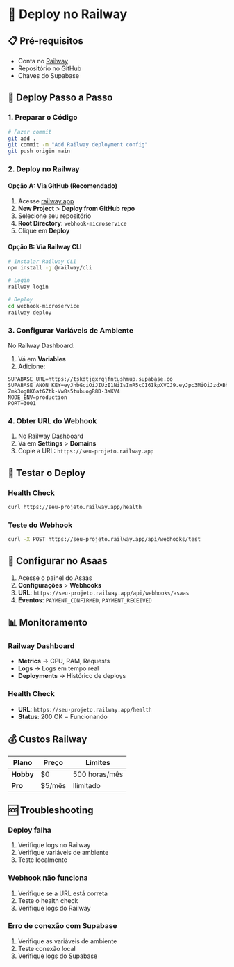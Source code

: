 # 🚀 Deploy no Railway

## 📋 Pré-requisitos
- Conta no [Railway](https://railway.app)
- Repositório no GitHub
- Chaves do Supabase

## 🔧 Deploy Passo a Passo

### 1. Preparar o Código
```bash
# Fazer commit
git add .
git commit -m "Add Railway deployment config"
git push origin main
```

### 2. Deploy no Railway

#### Opção A: Via GitHub (Recomendado)
1. Acesse [railway.app](https://railway.app)
2. **New Project** > **Deploy from GitHub repo**
3. Selecione seu repositório
4. **Root Directory**: `webhook-microservice`
5. Clique em **Deploy**

#### Opção B: Via Railway CLI
```bash
# Instalar Railway CLI
npm install -g @railway/cli

# Login
railway login

# Deploy
cd webhook-microservice
railway deploy
```

### 3. Configurar Variáveis de Ambiente

No Railway Dashboard:
1. Vá em **Variables**
2. Adicione:
```
SUPABASE_URL=https://tskdtjqxrqjfntushmup.supabase.co
SUPABASE_ANON_KEY=eyJhbGciOiJIUzI1NiIsInR5cCI6IkpXVCJ9.eyJpc3MiOiJzdXBhYmFzZSIsInJlZiI6InRza2R0anF4cnFqZm50dXNobXVwIiwicm9sZSI6ImFub24iLCJpYXQiOjE3NTUyNzA5NzYsImV4cCI6MjA3MDg0Njk3Nn0.coeMbQ-Zmk3og8K6atGZtk-Vw8s5tubuogR8D-3aKV4
NODE_ENV=production
PORT=3001
```

### 4. Obter URL do Webhook
1. No Railway Dashboard
2. Vá em **Settings** > **Domains**
3. Copie a URL: `https://seu-projeto.railway.app`

## 🧪 Testar o Deploy

### Health Check
```bash
curl https://seu-projeto.railway.app/health
```

### Teste do Webhook
```bash
curl -X POST https://seu-projeto.railway.app/api/webhooks/test
```

## 🔗 Configurar no Asaas

1. Acesse o painel do Asaas
2. **Configurações** > **Webhooks**
3. **URL**: `https://seu-projeto.railway.app/api/webhooks/asaas`
4. **Eventos**: `PAYMENT_CONFIRMED`, `PAYMENT_RECEIVED`

## 📊 Monitoramento

### Railway Dashboard
- **Metrics** → CPU, RAM, Requests
- **Logs** → Logs em tempo real
- **Deployments** → Histórico de deploys

### Health Check
- **URL**: `https://seu-projeto.railway.app/health`
- **Status**: 200 OK = Funcionando

## 💰 Custos Railway

| Plano | Preço | Limites |
|-------|-------|---------|
| **Hobby** | $0 | 500 horas/mês |
| **Pro** | $5/mês | Ilimitado |

## 🆘 Troubleshooting

### Deploy falha
1. Verifique logs no Railway
2. Verifique variáveis de ambiente
3. Teste localmente

### Webhook não funciona
1. Verifique se a URL está correta
2. Teste o health check
3. Verifique logs do Railway

### Erro de conexão com Supabase
1. Verifique as variáveis de ambiente
2. Teste conexão local
3. Verifique logs do Supabase

